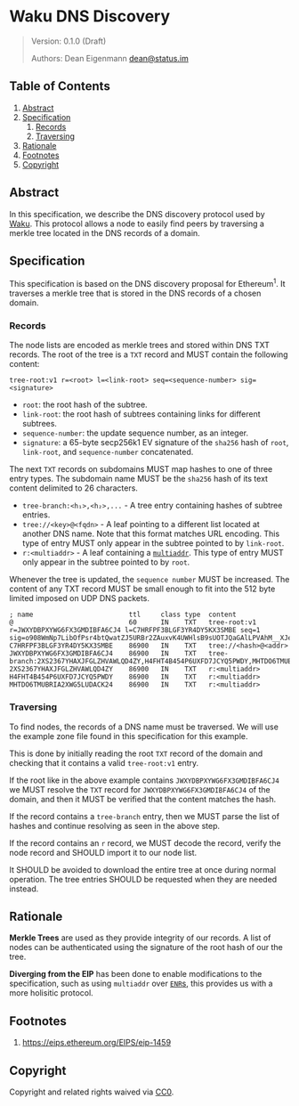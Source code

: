 # Waku DNS Discovery

> Version: 0.1.0 (Draft)
>
> Authors: Dean Eigenmann <dean@status.im>

## Table of Contents

1. [Abstract](#abstract)
2. [Specification](#specification)
    1. [Records](#records)
    2. [Traversing](#traversing)
3. [Rationale](#rationale)
4. [Footnotes](#footnotes)
5. [Copyright](#copyright)

## Abstract

In this specification, we describe the DNS discovery protocol used by [Waku](./waku.md). This protocol allows a node to easily find peers by traversing a merkle tree located in the DNS records of a domain.

## Specification

This specification is based on the DNS discovery proposal for Ethereum<sup>1</sup>. It traverses a merkle tree that is stored in the DNS records of a chosen domain.

### Records

The node lists are encoded as merkle trees and stored within DNS TXT records. The root of the tree is a `TXT` record and MUST contain the following content:

```
tree-root:v1 r=<root> l=<link-root> seq=<sequence-number> sig=<signature>
```

- `root`: the root hash of the subtree.
- `link-root`:  the root hash of subtrees containing links for different subtrees.
- `sequence-number`: the update sequence number, as an integer.
- `signature`: a 65-byte secp256k1 EV signature of the `sha256` hash of `root`, `link-root`, and `sequence-number` concatenated.

The next `TXT` records on subdomains MUST map hashes to one of three entry types. The subdomain name MUST be the `sha256` hash of its text content delimited to 26 characters.

- `tree-branch:<h₁>,<h₂>,...` - A tree entry containing hashes of subtree entries.
- `tree://<key>@<fqdn>` - A leaf pointing to a different list located at another DNS name. Note that this format matches URL encoding. This type of entry MUST only appear in the subtree pointed to by `link-root`.
- `r:<multiaddr>` - A leaf containing a [`multiaddr`](https://github.com/multiformats/multiaddr). This type of entry MUST only appear in the subtree pointed to by `root`.

Whenever the tree is updated, the `sequence number` MUST be increased. The content of any TXT record MUST be small enough to fit into the 512 byte limited imposed on UDP DNS packets.

```
; name                        ttl     class type  content
@                             60      IN    TXT   tree-root:v1 r=JWXYDBPXYWG6FX3GMDIBFA6CJ4 l=C7HRFPF3BLGF3YR4DY5KX3SMBE seq=1 sig=o908WmNp7LibOfPsr4btQwatZJ5URBr2ZAuxvK4UWHlsB9sUOTJQaGAlLPVAhM__XJesCHxLISo94z5Z2a463gA
C7HRFPF3BLGF3YR4DY5KX3SMBE    86900   IN    TXT   tree://<hash>@<addr>
JWXYDBPXYWG6FX3GMDIBFA6CJ4    86900   IN    TXT   tree-branch:2XS2367YHAXJFGLZHVAWLQD4ZY,H4FHT4B454P6UXFD7JCYQ5PWDY,MHTDO6TMUBRIA2XWG5LUDACK24
2XS2367YHAXJFGLZHVAWLQD4ZY    86900   IN    TXT   r:<multiaddr>
H4FHT4B454P6UXFD7JCYQ5PWDY    86900   IN    TXT   r:<multiaddr>
MHTDO6TMUBRIA2XWG5LUDACK24    86900   IN    TXT   r:<multiaddr>

```

### Traversing

To find nodes, the records of a DNS name must be traversed. We will use the example zone file found in this specification for this example.

This is done by initially reading the root `TXT` record of the domain and checking that it contains a valid `tree-root:v1` entry. 

If the root like in the above example contains `JWXYDBPXYWG6FX3GMDIBFA6CJ4` we MUST resolve the `TXT` record for `JWXYDBPXYWG6FX3GMDIBFA6CJ4` of the domain, and then it MUST be verified that the content matches the hash.

If the record contains a `tree-branch` entry, then we MUST parse the list of hashes and continue resolving as seen in the above step.

If the record contains an `r` record, we MUST decode the record, verify the node record and SHOULD import it to our node list.

It SHOULD be avoided to download the entire tree at once during normal operation. The tree entries SHOULD be requested when they are needed instead.

## Rationale

**Merkle Trees** are used as they provide integrity of our records. A list of nodes can be authenticated using the signature of the root hash of our the tree.

**Diverging from the EIP** has been done to enable modifications to the specification, such as using `multiaddr` over [`ENR`s](https://eips.ethereum.org/EIPS/eip-778), this provides us with a more holisitic protocol. <!-- @todo do we want to write about libp2p -->
 
## Footnotes
1. <https://eips.ethereum.org/EIPS/eip-1459>

## Copyright

Copyright and related rights waived via [CC0](https://creativecommons.org/publicdomain/zero/1.0/).
